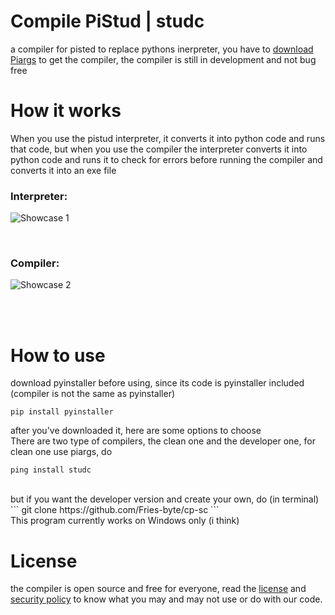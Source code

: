 # Compile PiStud | studc
a compiler for pisted to replace pythons inerpreter, you have to [download Piargs](https://github.com/Fries-byte/pistud/raw/refs/heads/main/exe/piargs.exe) to get the compiler, the compiler is still in development and not bug free

# How it works
When you use the pistud interpreter, it converts it into python code and runs that code, but when you use the compiler the interpreter converts it into python code and runs it to check for errors before running the compiler and converts it into an exe file <br>

### Interpreter:
![Showcase 1](https://github.com/user-attachments/assets/2e8832db-f59b-46ea-b55f-d3bea6e14346)

<br>

### Compiler:
![Showcase 2](https://github.com/user-attachments/assets/8057f4f6-4d93-4e8f-b174-0263496f4083)

<br><br>
# How to use
download pyinstaller before using, since its code is pyinstaller included (compiler is not the same as pyinstaller)
```
pip install pyinstaller
```
after you've downloaded it, here are some options to choose <br>
There are two type of compilers, the clean one and the developer one, for clean one use piargs, do 
```
ping install studc
```
<br>
but if you want the developer version and create your own, do (in terminal)
```
git clone https://github.com/Fries-byte/cp-sc
```

<br>
This program currently works on Windows only (i think)

# License
the compiler is open source and free for everyone, read the [license](https://github.com/fries-byte/pistud?tab=License-1-ov-file) and [security policy](https://github.com/fries-byte/pistud?tab=security-ov-file) to know what you may and may not use or do with our code.
